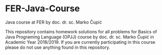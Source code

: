 # FER-Java-Course
Java course at FER by doc. dr. sc. Marko Čupić

This repository contains homework solutions for all problems for Basics of Java Programing Language (OPJJ) course by doc. dr. sc. Marko Čupić in Academic Year 2018/2019.
If you are currently participating in this course please do not use anything found in this repository.
